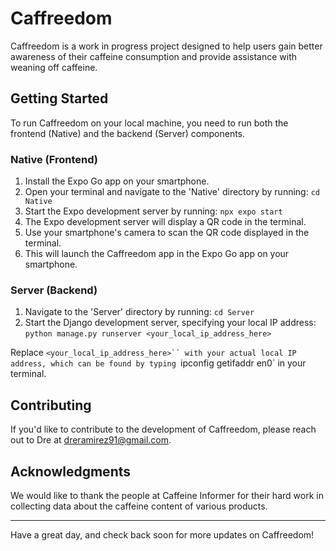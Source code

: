 # Caffreedom

Caffreedom is a work in progress project designed to help users gain better awareness of their caffeine consumption and provide assistance with weaning off caffeine.

## Getting Started

To run Caffreedom on your local machine, you need to run both the frontend (Native) and the backend (Server) components.

### Native (Frontend)

1. Install the Expo Go app on your smartphone.
2. Open your terminal and navigate to the 'Native' directory by running:
   `cd Native`
3. Start the Expo development server by running: `npx expo start`
4. The Expo development server will display a QR code in the terminal.
5. Use your smartphone's camera to scan the QR code displayed in the terminal.
6. This will launch the Caffreedom app in the Expo Go app on your smartphone.

### Server (Backend)

1. Navigate to the 'Server' directory by running: `cd Server`
2. Start the Django development server, specifying your local IP address: `python manage.py runserver <your_local_ip_address_here>`

Replace ` <your_local_ip_address_here>`` with your actual local IP address, which can be found by typing  `ipconfig getifaddr en0` in your terminal.

## Contributing

If you'd like to contribute to the development of Caffreedom, please reach out to Dre at dreramirez91@gmail.com.

## Acknowledgments

We would like to thank the people at Caffeine Informer for their hard work in collecting data about the caffeine content of various products.

---

Have a great day, and check back soon for more updates on Caffreedom!
